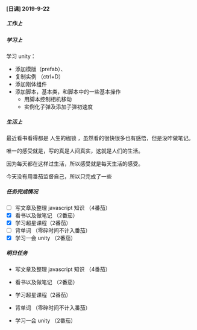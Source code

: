 #### [日课] 2019-9-22

##### 工作上



##### 学习上

学习 unity：

* 添加模版（prefab）、
* 复制实例 （ctrl+D）
* 添加刚体组件
* 添加脚本，基本类，和脚本中的一些基本操作
  * 用脚本控制相机移动
  * 实例化子弹及添加子弹初速度

##### 生活上

最近看书看得都是 人生的枷锁 ，虽然看的很快很多也有感悟，但是没咋做笔记。

唯一的感受就是，写的真是人间真实，这就是人们的生活。

因为每天都在这样过生活，所以感受就是每天生活的感受。

今天没有用番茄监督自己，所以只完成了一些

##### 任务完成情况

- [ ] 写文章及整理 javascript 知识 （4番茄）
- [x] 看书以及做笔记  （2番茄）
- [x] 学习超星课程（2番茄）
- [ ] 背单词   （零碎时间不计入番茄）
- [x] 学习一会 unity  （2番茄）

##### 明日任务

- 写文章及整理 javascript 知识 （4番茄）

- 看书以及做笔记  （2番茄）

- 学习超星课程（2番茄）

- 背单词   （零碎时间不计入番茄）

- 学习一会 unity  （2番茄）

  

 